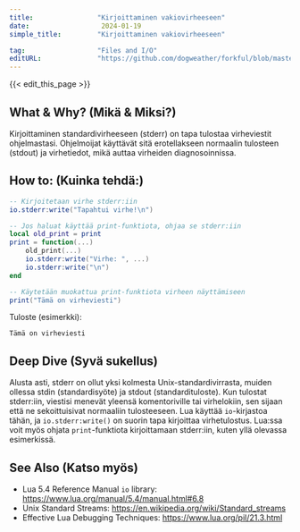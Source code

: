 ```yaml
---
title:                "Kirjoittaminen vakiovirheeseen"
date:                  2024-01-19
simple_title:         "Kirjoittaminen vakiovirheeseen"

tag:                  "Files and I/O"
editURL:              "https://github.com/dogweather/forkful/blob/master/content/fi/lua/writing-to-standard-error.md"
---
```


{{< edit_this_page >}}

## What & Why? (Mikä & Miksi?)
Kirjoittaminen standardivirheeseen (stderr) on tapa tulostaa virheviestit ohjelmastasi. Ohjelmoijat käyttävät sitä erotellakseen normaalin tulosteen (stdout) ja virhetiedot, mikä auttaa virheiden diagnosoinnissa.

## How to: (Kuinka tehdä:)
```Lua
-- Kirjoitetaan virhe stderr:iin
io.stderr:write("Tapahtui virhe!\n")

-- Jos haluat käyttää print-funktiota, ohjaa se stderr:iin
local old_print = print
print = function(...)
    old_print(...)
    io.stderr:write("Virhe: ", ...)
    io.stderr:write("\n")
end

-- Käytetään muokattua print-funktiota virheen näyttämiseen
print("Tämä on virheviesti")
```

Tuloste (esimerkki):

```
Tämä on virheviesti
```

## Deep Dive (Syvä sukellus)
Alusta asti, stderr on ollut yksi kolmesta Unix-standardivirrasta, muiden ollessa stdin (standardisyöte) ja stdout (standardituloste). Kun tulostat stderr:iin, viestisi menevät yleensä komentoriville tai virhelokiin, sen sijaan että ne sekoittuisivat normaaliin tulosteeseen. Lua käyttää `io`-kirjastoa tähän, ja `io.stderr:write()` on suorin tapa kirjoittaa virhetulostus. Lua:ssa voit myös ohjata `print`-funktiota kirjoittamaan stderr:iin, kuten yllä olevassa esimerkissä.

## See Also (Katso myös)
- Lua 5.4 Reference Manual `io` library: https://www.lua.org/manual/5.4/manual.html#6.8
- Unix Standard Streams: https://en.wikipedia.org/wiki/Standard_streams
- Effective Lua Debugging Techniques: https://www.lua.org/pil/21.3.html
